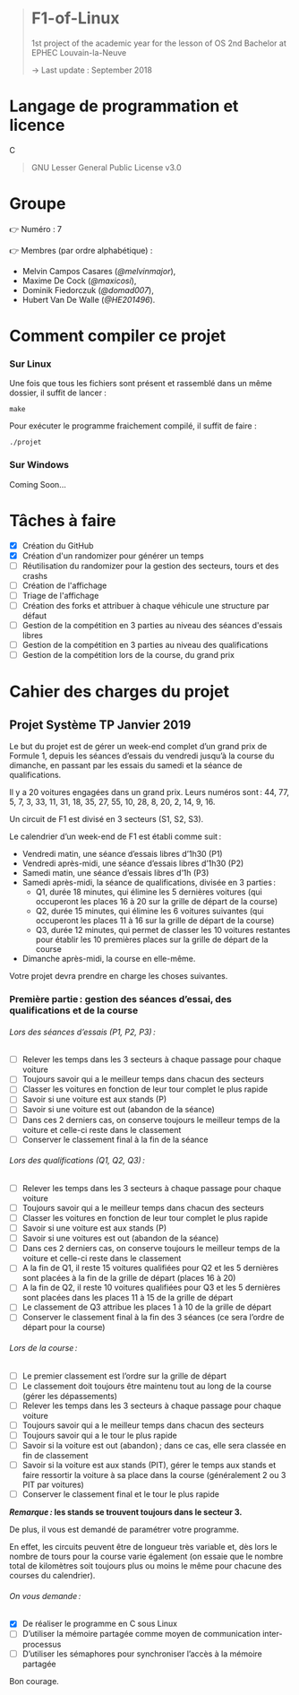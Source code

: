 ># F1-of-Linux
>1st project of the academic year for the lesson of OS 2nd Bachelor at EPHEC Louvain-la-Neuve
>
>-> Last update : September 2018

# Langage de programmation et licence
C
> GNU Lesser General Public License v3.0

# Groupe
:point_right: Numéro : 7

:point_right: Membres (par ordre alphabétique) :

- Melvin Campos Casares (*@melvinmajor*),
- Maxime De Cock (*@maxicosi*),
- Dominik Fiedorczuk (*@domad007*),
- Hubert Van De Walle (*@HE201496*).

# Comment compiler ce projet
### Sur Linux
Une fois que tous les fichiers sont présent et rassemblé dans un même dossier, il suffit de lancer : 
```
make
```

Pour exécuter le programme fraichement compilé, il suffit de faire :
```
./projet
```

### Sur Windows
Coming Soon...

# Tâches à faire
- [x] Création du GitHub
- [x] Création d'un randomizer pour générer un temps
- [ ] Réutilisation du randomizer pour la gestion des secteurs, tours et des crashs
- [ ] Création de l'affichage
- [ ] Triage de l'affichage
- [ ] Création des forks et attribuer à chaque véhicule une structure par défaut
- [ ] Gestion de la compétition en 3 parties au niveau des séances d'essais libres
- [ ] Gestion de la compétition en 3 parties au niveau des qualifications
- [ ] Gestion de la compétition lors de la course, du grand prix

# Cahier des charges du projet
## Projet Système TP Janvier 2019 
Le but du projet est de gérer un week-end complet d’un grand prix de Formule 1, depuis les séances d’essais du vendredi jusqu’à la course du dimanche, en passant par les essais du samedi et la séance de qualifications. 

Il y a 20 voitures engagées dans un grand prix. 
Leurs numéros sont : 44, 77, 5, 7, 3, 33, 11, 31, 18, 35, 27, 55, 10, 28, 8, 20, 2, 14, 9, 16. 

Un circuit de F1 est divisé en 3 secteurs (S1, S2, S3). 

Le calendrier d’un week-end de F1 est établi comme suit : 
- Vendredi matin, une séance d’essais libres d’1h30 (P1) 
- Vendredi après-midi, une séance d’essais libres d’1h30 (P2) 
- Samedi matin, une séance d’essais libres d’1h (P3) 
- Samedi après-midi, la séance de qualifications, divisée en 3 parties : 
  - Q1, durée 18 minutes, qui élimine les 5 dernières voitures (qui occuperont les places 16 à 20 sur la grille de départ de la course) 
  - Q2, durée 15 minutes, qui élimine les 6 voitures suivantes (qui occuperont les places 11 à 16 sur la grille de départ de la course) 
  - Q3, durée 12 minutes, qui permet de classer les 10 voitures restantes pour établir les 10 premières places sur la grille de départ de la course 
- Dimanche après-midi, la course en elle-même. 

Votre projet devra prendre en charge les choses suivantes. 

### Première partie : gestion des séances d’essai, des qualifications et de la course 
###### Lors des séances d’essais (P1, P2, P3) : 
- [ ] Relever les temps dans les 3 secteurs à chaque passage pour chaque voiture 
- [ ] Toujours savoir qui a le meilleur temps dans chacun des secteurs 
- [ ] Classer les voitures en fonction de leur tour complet le plus rapide 
- [ ] Savoir si une voiture est aux stands (P) 
- [ ] Savoir si une voiture est out (abandon de la séance) 
- [ ] Dans ces 2 derniers cas, on conserve toujours le meilleur temps de la voiture et celle-ci reste dans le classement 
- [ ] Conserver le classement final à la fin de la séance

###### Lors des qualifications (Q1, Q2, Q3) : 
- [ ] Relever les temps dans les 3 secteurs à chaque passage pour chaque voiture 
- [ ] Toujours savoir qui a le meilleur temps dans chacun des secteurs 
- [ ] Classer les voitures en fonction de leur tour complet le plus rapide 
- [ ] Savoir si une voiture est aux stands (P) 
- [ ] Savoir si une voitures est out (abandon de la séance) 
- [ ] Dans ces 2 derniers cas, on conserve toujours le meilleur temps de la voiture et celle-ci reste dans le classement 
- [ ] A la fin de Q1, il reste 15 voitures qualifiées pour Q2 et les 5 dernières sont placées à la fin de la grille de départ (places 16 à 20) 
- [ ] A la fin de Q2, il reste 10 voitures qualifiées pour Q3 et les 5 dernières sont placées dans les places 11 à 15 de la grille de départ 
- [ ] Le classement de Q3 attribue les places 1 à 10 de la grille de départ 
- [ ] Conserver le classement final à la fin des 3 séances (ce sera l’ordre de départ pour la course) 

###### Lors de la course : 
- [ ] Le premier classement est l’ordre sur la grille de départ 
- [ ] Le classement doit toujours être maintenu tout au long de la course (gérer les dépassements) 
- [ ] Relever les temps dans les 3 secteurs à chaque passage pour chaque voiture 
- [ ] Toujours savoir qui a le meilleur temps dans chacun des secteurs 
- [ ] Toujours savoir qui a le tour le plus rapide 
- [ ] Savoir si la voiture est out (abandon) ; dans ce cas, elle sera classée en fin de classement 
- [ ] Savoir si la voiture est aux stands (PIT), gérer le temps aux stands et faire ressortir la voiture à sa place dans la course (généralement 2 ou 3 PIT par voitures) 
- [ ] Conserver le classement final et le tour le plus rapide 

**_Remarque :_ les stands se trouvent toujours dans le secteur 3.**

De plus, il vous est demandé de paramétrer votre programme. 

En effet, les circuits peuvent être de longueur très variable et, dès lors le nombre de tours pour la course varie également (on essaie que le nombre total de kilomètres soit toujours plus ou moins le même pour chacune des courses du calendrier). 
 
###### On vous demande : 
- [x] De réaliser le programme en C sous Linux 
- [ ] D’utiliser la mémoire partagée comme moyen de communication inter-processus 
- [ ] D’utiliser les sémaphores pour synchroniser l’accès à la mémoire partagée 
 
Bon courage.
